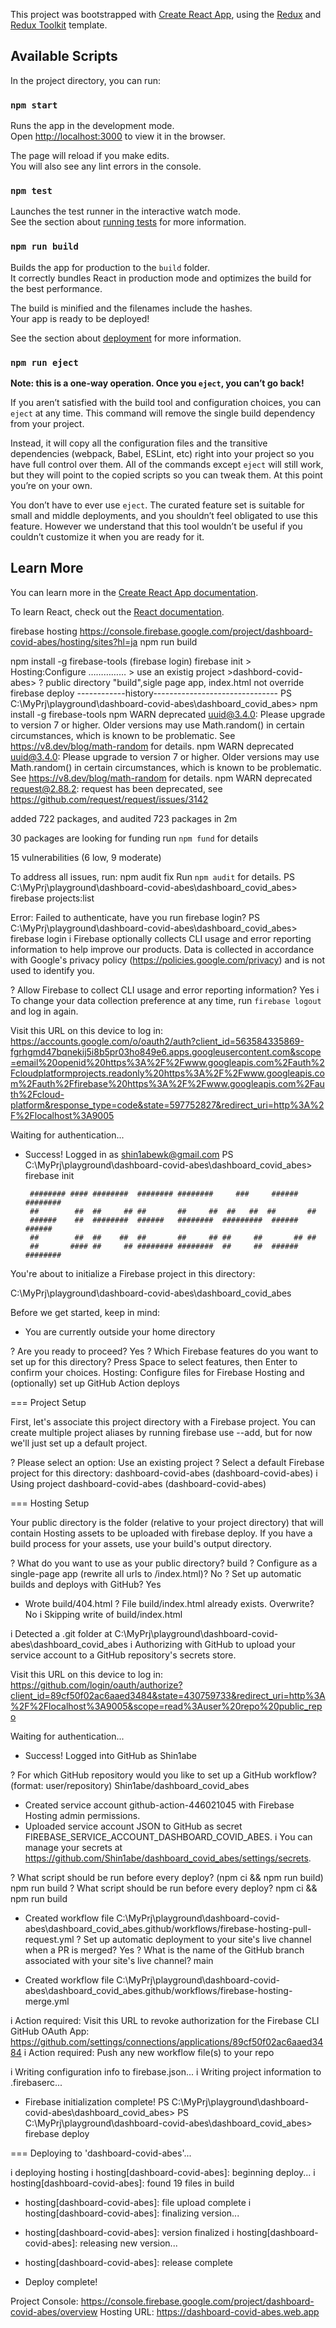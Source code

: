 This project was bootstrapped with [Create React App](https://github.com/facebook/create-react-app), using the [Redux](https://redux.js.org/) and [Redux Toolkit](https://redux-toolkit.js.org/) template.

## Available Scripts

In the project directory, you can run:

### `npm start`

Runs the app in the development mode.<br />
Open [http://localhost:3000](http://localhost:3000) to view it in the browser.

The page will reload if you make edits.<br />
You will also see any lint errors in the console.

### `npm test`

Launches the test runner in the interactive watch mode.<br />
See the section about [running tests](https://facebook.github.io/create-react-app/docs/running-tests) for more information.

### `npm run build`

Builds the app for production to the `build` folder.<br />
It correctly bundles React in production mode and optimizes the build for the best performance.

The build is minified and the filenames include the hashes.<br />
Your app is ready to be deployed!

See the section about [deployment](https://facebook.github.io/create-react-app/docs/deployment) for more information.

### `npm run eject`

**Note: this is a one-way operation. Once you `eject`, you can’t go back!**

If you aren’t satisfied with the build tool and configuration choices, you can `eject` at any time. This command will remove the single build dependency from your project.

Instead, it will copy all the configuration files and the transitive dependencies (webpack, Babel, ESLint, etc) right into your project so you have full control over them. All of the commands except `eject` will still work, but they will point to the copied scripts so you can tweak them. At this point you’re on your own.

You don’t have to ever use `eject`. The curated feature set is suitable for small and middle deployments, and you shouldn’t feel obligated to use this feature. However we understand that this tool wouldn’t be useful if you couldn’t customize it when you are ready for it.

## Learn More

You can learn more in the [Create React App documentation](https://facebook.github.io/create-react-app/docs/getting-started).

To learn React, check out the [React documentation](https://reactjs.org/).

firebase hosting
https://console.firebase.google.com/project/dashboard-covid-abes/hosting/sites?hl=ja
npm run build

npm install -g firebase-tools
(firebase login)
firebase init > Hosting:Configure …………… > use an existig project >dashbord-covid-abes> ? public directory "build",sigle page app, index.html not override
firebase deploy
------------history-------------------------------
PS C:\MyPrj\playground\dashboard-covid-abes\dashboard_covid_abes> npm install -g firebase-tools
npm WARN deprecated uuid@3.4.0: Please upgrade to version 7 or higher. Older versions may use Math.random() in certain circumstances, which is known to be problematic. See https://v8.dev/blog/math-random for details.
npm WARN deprecated uuid@3.4.0: Please upgrade to version 7 or higher. Older versions may use Math.random() in certain circumstances, which is known to be problematic. See https://v8.dev/blog/math-random for details.
npm WARN deprecated request@2.88.2: request has been deprecated, see https://github.com/request/request/issues/3142

added 722 packages, and audited 723 packages in 2m

30 packages are looking for funding
run `npm fund` for details

15 vulnerabilities (6 low, 9 moderate)

To address all issues, run:
npm audit fix
Run `npm audit` for details.
PS C:\MyPrj\playground\dashboard-covid-abes\dashboard_covid_abes> firebase projects:list

Error: Failed to authenticate, have you run firebase login?
PS C:\MyPrj\playground\dashboard-covid-abes\dashboard_covid_abes> firebase login
i Firebase optionally collects CLI usage and error reporting information to help improve our products. Data is collected in accordance with Google's privacy policy (https://policies.google.com/privacy) and is not used to identify you.

? Allow Firebase to collect CLI usage and error reporting information? Yes
i To change your data collection preference at any time, run `firebase logout` and log in again.

Visit this URL on this device to log in:
https://accounts.google.com/o/oauth2/auth?client_id=563584335869-fgrhgmd47bqnekij5i8b5pr03ho849e6.apps.googleusercontent.com&scope=email%20openid%20https%3A%2F%2Fwww.googleapis.com%2Fauth%2Fcloudplatformprojects.readonly%20https%3A%2F%2Fwww.googleapis.com%2Fauth%2Ffirebase%20https%3A%2F%2Fwww.googleapis.com%2Fauth%2Fcloud-platform&response_type=code&state=597752827&redirect_uri=http%3A%2F%2Flocalhost%3A9005

Waiting for authentication...

- Success! Logged in as shin1abewk@gmail.com
  PS C:\MyPrj\playground\dashboard-covid-abes\dashboard_covid_abes> firebase init

       ######## #### ########  ######## ########     ###     ######  ########
       ##        ##  ##     ## ##       ##     ##  ##   ##  ##       ##
       ######    ##  ########  ######   ########  #########  ######  ######
       ##        ##  ##    ##  ##       ##     ## ##     ##       ## ##
       ##       #### ##     ## ######## ########  ##     ##  ######  ########

You're about to initialize a Firebase project in this directory:

C:\MyPrj\playground\dashboard-covid-abes\dashboard_covid_abes

Before we get started, keep in mind:

- You are currently outside your home directory

? Are you ready to proceed? Yes
? Which Firebase features do you want to set up for this directory? Press Space to select features, then Enter to confirm your choices. Hosting: Configure files for Firebase Hosting and (optionally) set up GitHub Action deploys

=== Project Setup

First, let's associate this project directory with a Firebase project.
You can create multiple project aliases by running firebase use --add,
but for now we'll just set up a default project.

? Please select an option: Use an existing project
? Select a default Firebase project for this directory: dashboard-covid-abes (dashboard-covid-abes)
i Using project dashboard-covid-abes (dashboard-covid-abes)

=== Hosting Setup

Your public directory is the folder (relative to your project directory) that
will contain Hosting assets to be uploaded with firebase deploy. If you
have a build process for your assets, use your build's output directory.

? What do you want to use as your public directory? build
? Configure as a single-page app (rewrite all urls to /index.html)? No
? Set up automatic builds and deploys with GitHub? Yes

- Wrote build/404.html
  ? File build/index.html already exists. Overwrite? No
  i Skipping write of build/index.html

i Detected a .git folder at C:\MyPrj\playground\dashboard-covid-abes\dashboard_covid_abes
i Authorizing with GitHub to upload your service account to a GitHub repository's secrets store.

Visit this URL on this device to log in:
https://github.com/login/oauth/authorize?client_id=89cf50f02ac6aaed3484&state=430759733&redirect_uri=http%3A%2F%2Flocalhost%3A9005&scope=read%3Auser%20repo%20public_repo

Waiting for authentication...

- Success! Logged into GitHub as Shin1abe

? For which GitHub repository would you like to set up a GitHub workflow? (format: user/repository) Shin1abe/dashboard_covid_abes

- Created service account github-action-446021045 with Firebase Hosting admin permissions.
- Uploaded service account JSON to GitHub as secret FIREBASE_SERVICE_ACCOUNT_DASHBOARD_COVID_ABES.
  i You can manage your secrets at https://github.com/Shin1abe/dashboard_covid_abes/settings/secrets.

? What script should be run before every deploy? (npm ci && npm run build) npm run build
? What script should be run before every deploy? npm ci && npm run build

- Created workflow file C:\MyPrj\playground\dashboard-covid-abes\dashboard_covid_abes\.github/workflows/firebase-hosting-pull-request.yml
  ? Set up automatic deployment to your site's live channel when a PR is merged? Yes
  ? What is the name of the GitHub branch associated with your site's live channel? main

- Created workflow file C:\MyPrj\playground\dashboard-covid-abes\dashboard_covid_abes\.github/workflows/firebase-hosting-merge.yml

i Action required: Visit this URL to revoke authorization for the Firebase CLI GitHub OAuth App:
https://github.com/settings/connections/applications/89cf50f02ac6aaed3484
i Action required: Push any new workflow file(s) to your repo

i Writing configuration info to firebase.json...
i Writing project information to .firebaserc...

- Firebase initialization complete!
  PS C:\MyPrj\playground\dashboard-covid-abes\dashboard_covid_abes>
  PS C:\MyPrj\playground\dashboard-covid-abes\dashboard_covid_abes> firebase deploy

=== Deploying to 'dashboard-covid-abes'...

i deploying hosting
i hosting[dashboard-covid-abes]: beginning deploy...
i hosting[dashboard-covid-abes]: found 19 files in build

- hosting[dashboard-covid-abes]: file upload complete
  i hosting[dashboard-covid-abes]: finalizing version...
- hosting[dashboard-covid-abes]: version finalized
  i hosting[dashboard-covid-abes]: releasing new version...
- hosting[dashboard-covid-abes]: release complete

- Deploy complete!

Project Console: https://console.firebase.google.com/project/dashboard-covid-abes/overview
Hosting URL: https://dashboard-covid-abes.web.app
